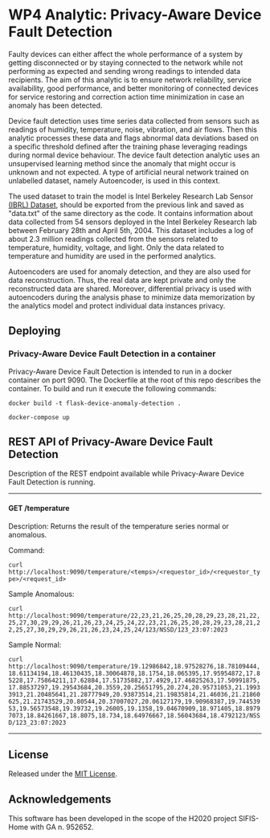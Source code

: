 # WP4 Analytic: Privacy-Aware Device Fault Detection
Faulty devices can either affect the whole performance of a system by getting disconnected or by staying connected to the network while not performing as expected and sending wrong readings to intended data recipients. The aim of this analytic is to ensure network reliability, service availability, good performance, and better monitoring of connected devices for service restoring and correction action time minimization in case an anomaly has been detected. 

Device fault detection uses time series data collected from sensors such as readings of humidity, temperature, noise, vibration, and air flows. Then this analytic processes these data and flags abnormal data deviations based on a specific threshold defined after the training phase leveraging readings during normal device behaviour. The device fault detection analytic uses an unsupervised learning method since the anomaly that might occur is unknown and not expected. A type of artificial neural network trained on unlabelled dataset, namely Autoencoder, is used in this context.

The used dataset to train the model is Intel Berkeley Research Lab Sensor [(IBRL) Dataset](http://db.csail.mit.edu/labdata/labdata.html), should be exported from the previous link and saved as "data.txt" of the same directory as the code. It contains information about data collected from 54 sensors deployed in the Intel Berkeley Research lab between February 28th and April 5th, 2004. This dataset includes a log of about 2.3 million readings collected from the sensors related to temperature, humidity, voltage, and light. Only the data related to temperature and humidity are used in the performed analytics.

Autoencoders are used for anomaly detection, and they are also used for data reconstruction. Thus, the real data are kept private and only the reconstructed data are shared. Moreover, differential privacy is used with autoencoders during the analysis phase to minimize data memorization by the analytics model and protect individual data instances privacy. 


## Deploying

### Privacy-Aware Device Fault Detection in a container

Privacy-Aware Device Fault Detection is intended to run in a docker container on port 9090. The Dockerfile at the root of this repo describes the container. To build and run it execute the following commands:

`docker build -t flask-device-anomaly-detection .`

`docker-compose up`

## REST API of Privacy-Aware Device Fault Detection

Description of the REST endpoint available while Privacy-Aware Device Fault Detection is running.

---

#### GET /temperature

Description: Returns the result of the temperature series normal or anomalous.

Command: 

`curl http://localhost:9090/temperature/<temps>/<requestor_id>/<requestor_type>/<request_id>`

Sample Anomalous: 

`curl http://localhost:9090/temperature/22,23,21,26,25,20,28,29,23,28,21,22,25,27,30,29,29,26,21,26,23,24,25,24,22,23,21,26,25,20,28,29,23,28,21,22,25,27,30,29,29,26,21,26,23,24,25,24/123/NSSD/123_23:07:2023`

Sample Normal: 

`curl http://localhost:9090/temperature/19.12986842,18.97528276,18.78109444,18.61134194,18.46130435,18.30064878,18.1754,18.065395,17.95954872,17.85228,17.75864211,17.62884,17.51735882,17.4929,17.46825263,17.50991875,17.88537297,19.29543684,20.3559,20.25651795,20.274,20.95731053,21.19933913,21.20485641,21.28777949,20.93873514,21.19835814,21.46036,21.21860625,21.21743529,20.80544,20.37007027,20.06127179,19.90968387,19.74453953,19.56573548,19.39732,19.26005,19.1358,19.04670909,18.971405,18.89797073,18.84261667,18.8075,18.734,18.64976667,18.56043684,18.4792123/NSSD/123_23:07:2023`

---
## License

Released under the [MIT License](LICENSE).

## Acknowledgements

This software has been developed in the scope of the H2020 project SIFIS-Home with GA n. 952652.
